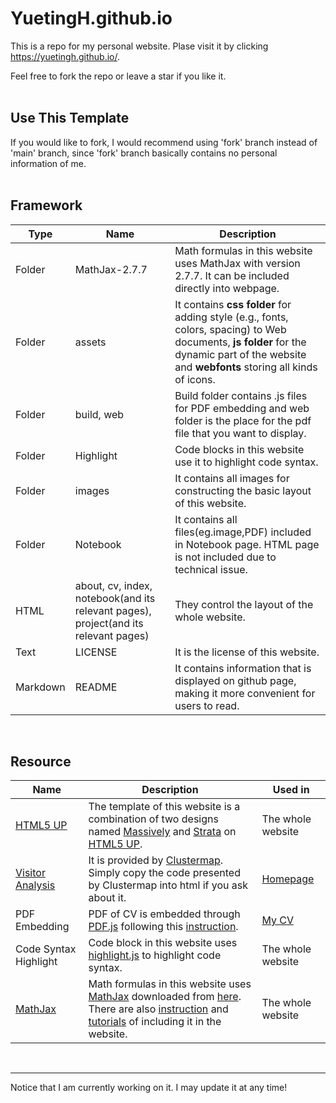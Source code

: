 # YuetingH.github.io
This is a repo for my personal website. 
Plase visit it by clicking https://yuetingh.github.io/.

Feel free to fork the repo or leave a star if you like it.
</br>
</br>

## Use This Template
If you would like to fork, I would recommend using 'fork' branch instead of 'main' branch, since 'fork' branch basically contains no personal information of me.
</br>
</br>

## Framework
<table class="alt">
	<thead>
		<tr>
			<th>Type</th>
			<th>Name</th>
			<th>Description</th>
		</tr>
	</thead>
	<tbody>
								<tr>
									<td>Folder</td>
									<td>MathJax-2.7.7</a></td>
									<td>Math formulas in this website uses MathJax with version 2.7.7. It can be included directly into webpage.</td>
								</tr>
								<tr>
									<td>Folder</td>
									<td>assets</a></td>
									<td>It contains <b>css folder</b> for adding style (e.g., fonts, colors, spacing) to Web documents, <b>js folder</b> for the dynamic part of the website and <b>webfonts</b> storing all kinds of icons.</a></td>
								</tr>
								<tr>
									<td>Folder</td>
									<td>build, web</td>
									<td>Build folder contains .js files for PDF embedding and web folder is the place for the pdf file that you want to display.</td>
								</tr>
								<tr>
									<td>Folder</td>
									<td>Highlight</td>
									<td>Code blocks in this website use it to highlight code syntax.</td>
								</tr>
								<tr>
									<td>Folder</td>
									<td>images</td>
									<td>It contains all images for constructing the basic layout of this website.</td>
								</tr>
								<tr>
									<td>Folder</td>
									<td>Notebook</td>
									<td>It contains all files(eg.image,PDF) included in Notebook page. HTML page is not included due to technical issue.</td>
								</tr>
								<tr>
									<td>HTML</td>
									<td>about, cv, index, notebook(and its relevant pages), project(and its relevant pages)</td>
									<td>They control the layout of the whole website.</td>
								</tr>
								<tr>
									<td>Text</td>
									<td>LICENSE</td>
									<td>It is the license of this website.</td>
								</tr>
								<tr>
									<td>Markdown</td>
									<td>README</td>
									<td>It contains information that is displayed on github page, making it more convenient for users to read.</td>
								</tr>
	</tbody>
</table>
</br>

## Resource
<table class="alt">
	<thead>
								<tr>
									<th>Name</th>
									<th>Description</th>
									<th>Used in</th>
								</tr>
							</thead>
							<tbody>
								<tr>
									<td><a href="https://html5up.net/" target="_blank">HTML5 UP</a></td>
									<td>The template of this website is a combination of two designs named <a href="https://html5up.net/massively" target="_blank">Massively</a> and <a href="https://html5up.net/strata" target="_blank">Strata</a> on <a href="https://html5up.net/" target="_blank">HTML5 UP</a>. 
									<td>The whole website</td>
								</tr>
								<tr>
									<td><a href="https://clustrmaps.com/site/1bj62" target="_blank">Visitor Analysis</a></td>
									<td>It is provided by <a href="https://clustrmaps.com/" target="_blank">Clustermap</a>. Simply copy the code presented by Clustermap into html if you ask about it.</td>
									<td><a href="index.html">Homepage</a></td>
								</tr>
								<tr>
									<td>PDF Embedding</td>
									<td>PDF of CV is embedded through <a href="https://mozilla.github.io/pdf.js/" target="_blank">PDF.js</a> following this <a href="https://pdfjs.express/blog/how-to-use-pdf-js#step-1---download-and-extract-the-pdfjs-package" target="_blank">instruction</a>.</td>
									<td><a href="cv.html">My CV</a></td>
								</tr>
								<tr>
									<td>Code Syntax Highlight</td>
									<td>Code block in this website uses <a href="https://highlightjs.org/" target="_blank">highlight.js</a> to highlight code syntax.</td>
									<td>The whole website</td>
								</tr>
								<tr>
									<td><a href="https://www.mathjax.org/" target="_blank">MathJax</a></td>
									<td>Math formulas in this website uses <a href="https://www.mathjax.org/" target="_blank">MathJax</a> downloaded from <a href="https://docs.mathjax.org/en/v2.7-latest/installation.html" target="_blank">here</a>. There are also <a href="https://docs.mathjax.org/en/v2.7-latest/start.html" target="_blank">instruction</a> and <a href="https://math.meta.stackexchange.com/questions/5020/mathjax-basic-tutorial-and-quick-reference" target="_blank">tutorials</a> of including it in the website.</td>
									<td>The whole website</td>
								</tr>
							</tbody>
</table>
</br>

---
Notice that I am currently working on it. I may update it at any time!
